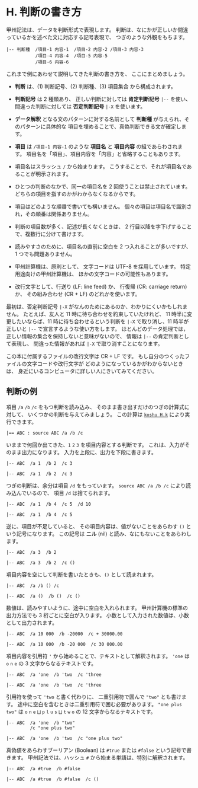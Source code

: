 # H. 判断の書き方


甲州記法は、データを判断形式で表現します。
判断は、なにかが正しいか間違っているかを述べた文に対応する記号表現で、
つぎのような外観をもちます。

``` text
|-- 判断種  /項目-1 内容-1  /項目-2 内容-2 /項目-3 内容-3
           /項目-4 内容-4  /項目-5 内容-5
           /項目-6 内容-6
```

これまで例にあわせて説明してきた判断の書き方を、
ここにまとめましょう。

- **判断** は、(1) 判断記号、(2) 判断種、(3) 項目集合
  から構成されます。

- **判断記号** は 2 種類あり、
  正しい判断に対しては **肯定判断記号** `|--` を使い、
  間違った判断に対しては **否定判断記号** `|-X` を使います。

- **データ解釈** となる文のパターンに対する名前として
  **判断種** が与えられ、そのパターンに具体的な
  項目を埋めることで、真偽判断できる文が確定します。

- **項目** は `/項目-1 内容-1` のような
  **項目名** と **項目内容** の組であらわされます。
  項目名を「項目」、項目内容を「内容」と省略することもあります。

- 項目名はスラッシュ `/` から始まります。
  こうすることで、それが項目名であることが明示されます。

- ひとつの判断のなかで、同一の項目名を 2 回使うことは禁止されています。
  どちらの項目を指すのかがわからなくなるからです。

- 項目はどのような順番で書いても構いません。
  個々の項目は項目名で識別され，その順番は関係ありません。

- 判断の項目数が多く、記述が長くなくときは、
  2 行目以降を字下げすることで、複数行に分けて書けます。

- 読みやすさのために、項目名の直前に空白を 2 つ入れることが多いですが、
  1 つでも問題ありません。

- 甲州計算機は、原則として、
  文字コードは UTF-8 を採用しています。
  特定用途向けの甲州計算機は、
  ほかの文字コードの可能性もあります。

- 改行文字として、行送り (LF: line feed) か、
  行復帰 (CR: carriage return) か、
  その組み合わせ (CR + LF) のどれかを使います。

最初は、否定判断記号 `|-X` がなんのためにあるのか、わかりにくいかもしれません。
たとえば、友人と 11 時に待ち合わせを約束していたけれど、
11 時半に変更したいならば、11 時に待ち合わせるという判断を
`|-X` で取り消し、11 時半が正しいと `|--` で宣言するような使い方をします。
ほとんどのデータ処理では，正しい情報の集合を保持しないと意味がないので、
情報は `|--` の肯定判断として表現し、
間違った情報があれば `|-X` で取り消すことになります。

この本に付属するファイルの改行文字は CR + LF です。
もし自分のつくったファイルの文字コードや改行文字が
どのようになっているかがわからないときは、
身近にいるコンピュータに詳しい人にきいてみてください。


## 判断の例

項目 `/a` `/b` `/c` をもつ判断を読み込み、
そのまま書き出すだけのつぎの計算式に対して、
いくつかの判断を与えてみましょう。
この計算は [`koshu H.k`][H.k] により実行できます。

``` text
|== ABC : source ABC /a /b /c
```

いままで何回か出てきた、`1` `2` `3` を項目内容とする判断です。
これは、入力がそのまま出力になります。
入力を上段に、出力を下段に書きます。

``` text
|-- ABC  /a 1  /b 2  /c 3
```
``` text
|-- ABC  /a 1  /b 2  /c 3
```

つぎの判断は、余分は項目 `/d` をもっています。
`source ABC /a /b /c` により読み込んでいるので、
項目 `/d` は捨てられます。

``` text
|-- ABC  /a 1  /b 4  /c 5  /d 10
```
``` text
|-- ABC  /a 1  /b 4  /c 5
```

逆に、項目が不足していると、
その項目内容は、値がないことをあらわす `()` という記号になります。
この記号は **ニル** (nil) と読み、なにもないことをあらわします。

``` text
|-- ABC  /a 3  /b 2
```
``` text
|-- ABC  /a 3  /b 2  /c ()
```

項目内容を空にして判断を書いたときも、`()` として読まれます。

``` text
|-- ABC  /a /b () /c
```
``` text
|-- ABC  /a ()  /b ()  /c ()
```

数値は、読みやすいように、途中に空白を入れられます。
甲州計算機の標準の出力方法でも 3 桁ごとに空白が入ります。
小数として入力された数値は、小数として出力されます。

``` text
|-- ABC  /a 10 000  /b -20000  /c + 30000.00
```
``` text
|-- ABC  /a 10 000  /b -20 000  /c 30 000.00
```

項目内容を引用符 `'` から始めることで、テキストとして解釈されます。
`'one` は `o` `n` `e` の 3 文字からなるテキストです。

``` text
|-- ABC  /a 'one  /b 'two  /c 'three
```
``` text
|-- ABC  /a 'one  /b 'two  /c 'three
```

引用符を使って `'two` と書く代わりに、
二重引用符で囲んで `"two"` とも書けます。
途中に空白を含むときは二重引用符で囲む必要があります。
`"one plus two"` は
`o` `n` `e` `⨆` `p` `l` `u` `s` `⨆` `t` `w` `o` の
12 文字からなるテキストです。

``` text
|-- ABC  /a 'one  /b "two"
         /c "one plus two"
```
``` text
|-- ABC  /a 'one  /b 'two  /c "one plus two"
```

真偽値をあらわすブーリアン (Boolean) は
`#true` または `#false` という記号で書きます。
甲州記法では、ハッシュ `#` から始まる単語は、特別に解釈されます。

``` text
|-- ABC  /a #true  /b #false
```
``` text
|-- ABC  /a #true  /b #false  /c ()
```


[H.k]:  https://github.com/seinokatsuhiro/abc-of-koshucode/blob/master/draft/japanese/section/H/H.k

<!-- ------------------------------------------------------------------
|-- TERM  /ja0 'こ  /ja '肯定判断記号     /en "affamative judgement sign"
|-- TERM  /ja0 'こ  /ja '項目             /en "term"
|-- TERM  /ja0 'こ  /ja '項目内容         /en "term content"
|-- TERM  /ja0 'こ  /ja '項目名           /en "term name"
|-- TERM  /ja0 'て  /ja 'データ解釈       /en "data interpretation"
|-- TERM  /ja0 'は  /ja '判断             /en "judgement"
|-- TERM  /ja0 'は  /ja '判断記号         /en "judgement sign"
|-- TERM  /ja0 'は  /ja '判断種           /en "judgement pattern"
|-- TERM  /ja0 'ひ  /ja '否定判断記号     /en "negative judgement sign"
------------------------------------------------------------------- -->

